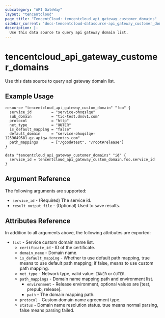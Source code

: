 ```yaml
---
subcategory: "API GateWay"
layout: "tencentcloud"
page_title: "TencentCloud: tencentcloud_api_gateway_customer_domains"
sidebar_current: "docs-tencentcloud-datasource-api_gateway_customer_domains"
description: |-
  Use this data source to query api gateway domain list.
---
```


# tencentcloud_api_gateway_customer_domains

Use this data source to query api gateway domain list.

## Example Usage

```hcl
resource "tencentcloud_api_gateway_custom_domain" "foo" {
  service_id         = "service-ohxqslqe"
  sub_domain         = "tic-test.dnsv1.com"
  protocol           = "http"
  net_type           = "OUTER"
  is_default_mapping = "false"
  default_domain     = "service-ohxqslqe-1259649581.gz.apigw.tencentcs.com"
  path_mappings      = ["/good#test", "/root#release"]
}

data "tencentcloud_api_gateway_customer_domains" "id" {
  service_id = tencentcloud_api_gateway_custom_domain.foo.service_id
}
```

## Argument Reference

The following arguments are supported:

* `service_id` - (Required) The service id.
* `result_output_file` - (Optional) Used to save results.

## Attributes Reference

In addition to all arguments above, the following attributes are exported:

* `list` - Service custom domain name list.
  * `certificate_id` - ID of the certificate.
  * `domain_name` - Domain name.
  * `is_default_mapping` - Whether to use default path mapping, true means to use default path mapping; if false, means to use custom path mapping.
  * `net_type` - Network type, valid value: `INNER` or `OUTER`.
  * `path_mappings` - Domain name mapping path and environment list.
    * `environment` - Release environment, optional values are [test, prepub, release].
    * `path` - The domain mapping path.
  * `protocol` - Custom domain name agreement type.
  * `status` - Domain name resolution status. true means normal parsing, false means parsing failed.



